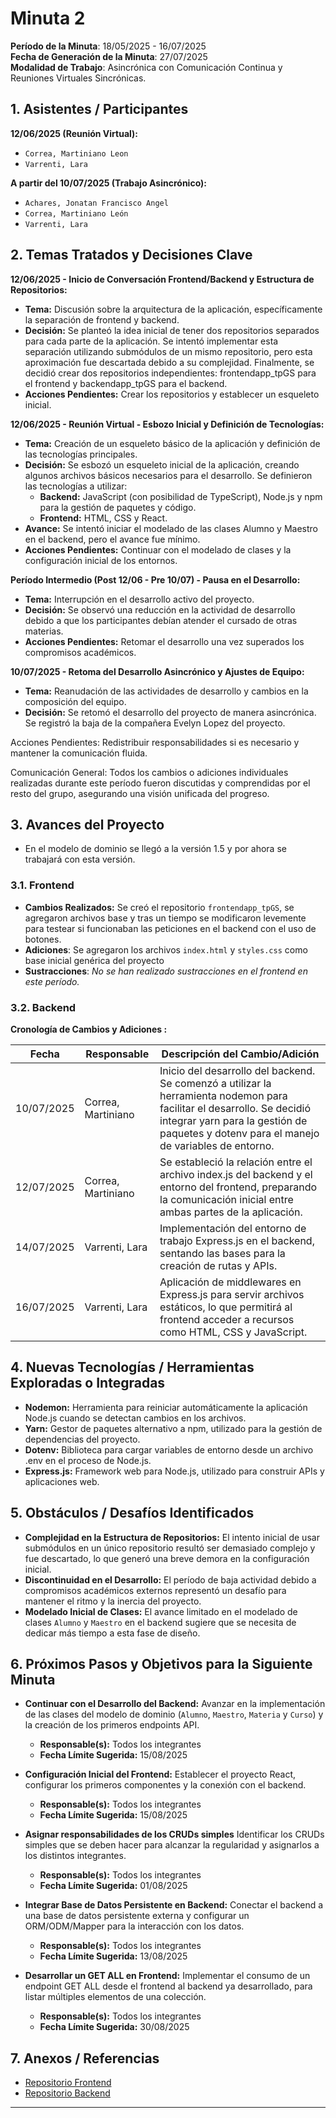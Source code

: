 # Minuta 2

**Período de la Minuta**: 18/05/2025 - 16/07/2025  
**Fecha de Generación de la Minuta**: 27/07/2025  
**Modalidad de Trabajo**: Asincrónica con Comunicación Continua y Reuniones Virtuales Sincrónicas.

## 1. Asistentes / Participantes

**12/06/2025 (Reunión Virtual):**

- `Correa, Martiniano Leon`
- `Varrenti, Lara`

**A partir del 10/07/2025 (Trabajo Asincrónico):**

- `Achares, Jonatan Francisco Angel`
- `Correa, Martiniano León`
- `Varrenti, Lara`

## **2. Temas Tratados y Decisiones Clave**

**12/06/2025 - Inicio de Conversación Frontend/Backend y Estructura de Repositorios:**

- **Tema:** Discusión sobre la arquitectura de la aplicación, específicamente la separación de frontend y backend.
- **Decisión:** Se planteó la idea inicial de tener dos repositorios separados para cada parte de la aplicación. Se intentó implementar esta separación utilizando submódulos de un mismo repositorio, pero esta aproximación fue descartada debido a su complejidad. Finalmente, se decidió crear dos repositorios independientes: frontendapp_tpGS para el frontend y backendapp_tpGS para el backend.
- **Acciones Pendientes:** Crear los repositorios y establecer un esqueleto inicial.

**12/06/2025 - Reunión Virtual - Esbozo Inicial y Definición de Tecnologías:**

- **Tema:** Creación de un esqueleto básico de la aplicación y definición de las tecnologías principales.
- **Decisión:** Se esbozó un esqueleto inicial de la aplicación, creando algunos archivos básicos necesarios para el desarrollo. Se definieron las tecnologías a utilizar:
  - **Backend:** JavaScript (con posibilidad de TypeScript), Node.js y npm para la gestión de paquetes y código.
  - **Frontend:** HTML, CSS y React.
- **Avance:** Se intentó iniciar el modelado de las clases Alumno y Maestro en el backend, pero el avance fue mínimo.
- **Acciones Pendientes:** Continuar con el modelado de clases y la configuración inicial de los entornos.

**Período Intermedio (Post 12/06 - Pre 10/07) - Pausa en el Desarrollo:**

- **Tema:** Interrupción en el desarrollo activo del proyecto.
- **Decisión:** Se observó una reducción en la actividad de desarrollo debido a que los participantes debían atender el cursado de otras materias.
- **Acciones Pendientes:** Retomar el desarrollo una vez superados los compromisos académicos.

**10/07/2025 - Retoma del Desarrollo Asincrónico y Ajustes de Equipo:**

- **Tema:** Reanudación de las actividades de desarrollo y cambios en la composición del equipo.
- **Decisión:** Se retomó el desarrollo del proyecto de manera asincrónica. Se registró la baja de la compañera Evelyn Lopez del proyecto.

Acciones Pendientes: Redistribuir responsabilidades si es necesario y mantener la comunicación fluida.

Comunicación General: Todos los cambios o adiciones individuales realizadas durante este período fueron discutidas y comprendidas por el resto del grupo, asegurando una visión unificada del progreso.

## 3. Avances del Proyecto

- En el modelo de dominio se llegó a la versión 1.5 y por ahora se trabajará con esta versión.

### 3.1. Frontend

- **Cambios Realizados:**
  Se creó el repositorio `frontendapp_tpGS`, se agregaron archivos base y tras un tiempo se modificaron levemente para testear si funcionaban las peticiones en el backend con el uso de botones.
- **Adiciones**: Se agregaron los archivos `index.html` y `styles.css` como base inicial genérica del proyecto
- **Sustracciones**: _No se han realizado sustracciones en el frontend en este período._

### 3.2. Backend

**Cronología de Cambios y Adiciones :**

| Fecha      | Responsable        | Descripción del Cambio/Adición                                                                                                                                                                                      |
| ---------- | ------------------ | ------------------------------------------------------------------------------------------------------------------------------------------------------------------------------------------------------------------- |
| 10/07/2025 | Correa, Martiniano | Inicio del desarrollo del backend. Se comenzó a utilizar la herramienta nodemon para facilitar el desarrollo. Se decidió integrar yarn para la gestión de paquetes y dotenv para el manejo de variables de entorno. |
| 12/07/2025 | Correa, Martiniano | Se estableció la relación entre el archivo index.js del backend y el entorno del frontend, preparando la comunicación inicial entre ambas partes de la aplicación.                                                  |
| 14/07/2025 | Varrenti, Lara     | Implementación del entorno de trabajo Express.js en el backend, sentando las bases para la creación de rutas y APIs.                                                                                                |
| 16/07/2025 | Varrenti, Lara     | Aplicación de middlewares en Express.js para servir archivos estáticos, lo que permitirá al frontend acceder a recursos como HTML, CSS y JavaScript.                                                                |

## 4. Nuevas Tecnologías / Herramientas Exploradas o Integradas

- **Nodemon:** Herramienta para reiniciar automáticamente la aplicación Node.js cuando se detectan cambios en los archivos.
- **Yarn:** Gestor de paquetes alternativo a npm, utilizado para la gestión de dependencias del proyecto.
- **Dotenv:** Biblioteca para cargar variables de entorno desde un archivo .env en el proceso de Node.js.
- **Express.js:** Framework web para Node.js, utilizado para construir APIs y aplicaciones web.

## 5. Obstáculos / Desafíos Identificados

- **Complejidad en la Estructura de Repositorios:** El intento inicial de usar submódulos en un único repositorio resultó ser demasiado complejo y fue descartado, lo que generó una breve demora en la configuración inicial.
- **Discontinuidad en el Desarrollo:** El período de baja actividad debido a compromisos académicos externos representó un desafío para mantener el ritmo y la inercia del proyecto.
- **Modelado Inicial de Clases:** El avance limitado en el modelado de clases `Alumno` y `Maestro` en el backend sugiere que se necesita de dedicar más tiempo a esta fase de diseño.

## 6. Próximos Pasos y Objetivos para la Siguiente Minuta

- **Continuar con el Desarrollo del Backend:** Avanzar en la implementación de las clases del modelo de dominio (`Alumno`, `Maestro`, `Materia` y `Curso`) y la creación de los primeros endpoints API.

  - **Responsable(s):** Todos los integrantes
  - **Fecha Límite Sugerida:** 15/08/2025

- **Configuración Inicial del Frontend:** Establecer el proyecto React, configurar los primeros componentes y la conexión con el backend.

  - **Responsable(s):** Todos los integrantes
  - **Fecha Límite Sugerida:** 15/08/2025

- **Asignar responsabilidades de los CRUDs simples** Identificar los CRUDs simples que se deben hacer para alcanzar la regularidad y asignarlos a los distintos integrantes.

  - **Responsable(s):** Todos los integrantes
  - **Fecha Límite Sugerida:** 01/08/2025

- **Integrar Base de Datos Persistente en Backend:** Conectar el backend a una base de datos persistente externa y configurar un ORM/ODM/Mapper para la interacción con los datos.

  - **Responsable(s):** Todos los integrantes
  - **Fecha Límite Sugerida:** 13/08/2025

- **Desarrollar un GET ALL en Frontend:** Implementar el consumo de un endpoint GET ALL desde el frontend al backend ya desarrollado, para listar múltiples elementos de una colección.
  - **Responsable(s):** Todos los integrantes
  - **Fecha Límite Sugerida:** 30/08/2025

## 7. Anexos / Referencias

- [Repositorio Frontend](https://github.com/MartinianoLeonCorrea/frontndapp_tpGS)
- [Repositorio Backend](https://github.com/MartinianoLeonCorrea/backendapp_tpGS)

---
